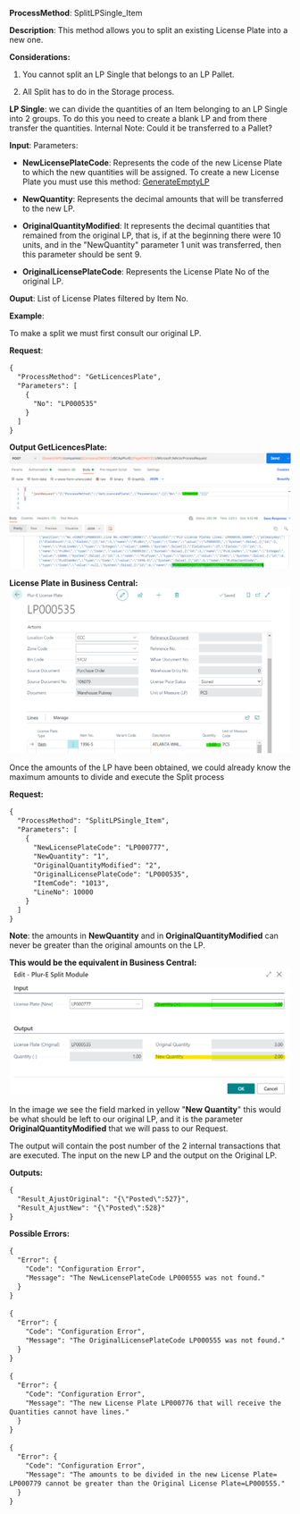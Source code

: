 **ProcessMethod**: SplitLPSingle_Item

**Description**:
This method allows you to split an existing License Plate into a new one.

**Considerations:**

1) You cannot split an LP Single that belongs to an LP Pallet.

2) All Split has to do in the Storage process.


**LP Single**: we can divide the quantities of an Item belonging to an LP Single into 2 groups. To do this you need to create a blank LP and from there transfer the quantities.
   Internal Note: Could it be transferred to a Pallet?


**Input**:
Parameters: 
-	**NewLicensePlateCode**: Represents the code of the new License Plate to which the new quantities will be assigned. To create a new License Plate you must use this method:  [GenerateEmptyLP](/Plur%2De/WMS-API/Movements/Splits/GenerateEmptyLP)

-	**NewQuantity**: Represents the decimal amounts that will be transferred to the new LP.
-	**OriginalQuantityModified**: It represents the decimal quantities that remained from the original LP, that is, if at the beginning there were 10 units, and in the "NewQuantity" parameter 1 unit was transferred, then this parameter should be sent 9.
-	**OriginalLicensePlateCode**: Represents the License Plate No of the original LP.

**Ouput**: List of License Plates filtered by Item No.



**Example**:

To make a split we must first consult our original LP.

**Request**:

```
{
  "ProcessMethod": "GetLicencesPlate",
  "Parameters": [
    {
      "No": "LP000535"
    }
  ]
}
```

**Output GetLicencesPlate:**
![image.png](/.attachments/image-10381964-fbc5-48ed-8a94-81a8e68d2064.png)

**License Plate in Business Central:**
![image.png](/.attachments/image-ca56f4ad-94f5-42cc-a8a3-02a626927018.png)


Once the amounts of the LP have been obtained, we could already know the maximum amounts to divide and execute the Split process


**Request:**
```
{
  "ProcessMethod": "SplitLPSingle_Item",
  "Parameters": [
    {
      "NewLicensePlateCode": "LP000777",
      "NewQuantity": "1",
      "OriginalQuantityModified": "2",
      "OriginalLicensePlateCode": "LP000535",
      "ItemCode": "1013",
      "LineNo": 10000
    }
  ]
}
```

**Note**: the amounts in **NewQuantity** and in **OriginalQuantityModified** can never be greater than the original amounts on the LP.

**This would be the equivalent in Business Central:**
![image.png](/.attachments/image-7633550e-9111-45ad-b374-fe695ce7d4fc.png)

In the image we see the field marked in yellow "**New Quantity**" this would be what should be left to our original LP, and it is the parameter **OriginalQuantityModified** that we will pass to our Request.

The output will contain the post number of the 2 internal transactions that are executed. The input on the new LP and the output on the Original LP.

**Outputs:**
```
{
  "Result_AjustOriginal": "{\"Posted\":527}",
  "Result_AjustNew": "{\"Posted\":528}"
}
```

**Possible Errors:**

```
{
  "Error": {
    "Code": "Configuration Error",
    "Message": "The NewLicensePlateCode LP000555 was not found."
  }
}

{
  "Error": {
    "Code": "Configuration Error",
    "Message": "The OriginalLicensePlateCode LP000555 was not found."
  }
}

{
  "Error": {
    "Code": "Configuration Error",
    "Message": "The new License Plate LP000776 that will receive the Quantities cannot have lines."
  }
}

{
  "Error": {
    "Code": "Configuration Error",
    "Message": "The amounts to be divided in the new License Plate= LP000779 cannot be greater than the Original License Plate=LP000555."
  }
}
```





